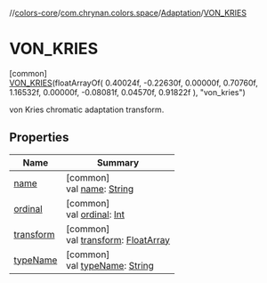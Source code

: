 //[colors-core](../../../../index.md)/[com.chrynan.colors.space](../../index.md)/[Adaptation](../index.md)/[VON_KRIES](index.md)

# VON_KRIES

[common]\
[VON_KRIES](index.md)(floatArrayOf(
            0.40024f, -0.22630f, 0.00000f,
            0.70760f, 1.16532f, 0.00000f,
            -0.08081f, 0.04570f, 0.91822f
        ), "von_kries")

von Kries chromatic adaptation transform.

## Properties

| Name | Summary |
|---|---|
| [name](../../-render-intent/-p-e-r-c-e-p-t-u-a-l/index.md#-372974862%2FProperties%2F1346026436) | [common]<br>val [name](../../-render-intent/-p-e-r-c-e-p-t-u-a-l/index.md#-372974862%2FProperties%2F1346026436): [String](https://kotlinlang.org/api/latest/jvm/stdlib/kotlin/-string/index.html) |
| [ordinal](../../-render-intent/-p-e-r-c-e-p-t-u-a-l/index.md#-739389684%2FProperties%2F1346026436) | [common]<br>val [ordinal](../../-render-intent/-p-e-r-c-e-p-t-u-a-l/index.md#-739389684%2FProperties%2F1346026436): [Int](https://kotlinlang.org/api/latest/jvm/stdlib/kotlin/-int/index.html) |
| [transform](../transform.md) | [common]<br>val [transform](../transform.md): [FloatArray](https://kotlinlang.org/api/latest/jvm/stdlib/kotlin/-float-array/index.html) |
| [typeName](../type-name.md) | [common]<br>val [typeName](../type-name.md): [String](https://kotlinlang.org/api/latest/jvm/stdlib/kotlin/-string/index.html) |
